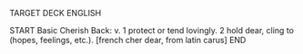 TARGET DECK
ENGLISH

START
Basic
Cherish
Back: v. 1 protect or tend lovingly. 2 hold dear, cling to (hopes, feelings, etc.). [french cher dear, from latin carus]
END
